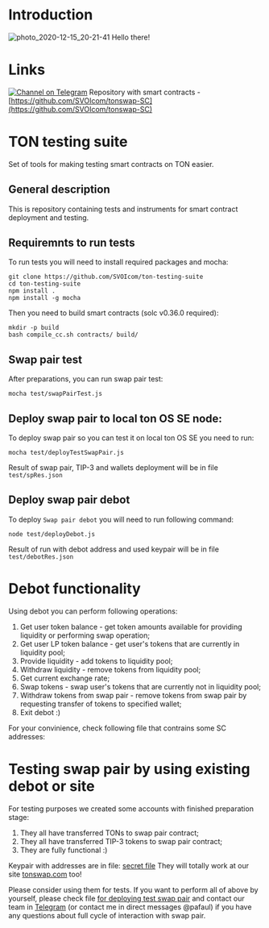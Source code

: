 # Introduction
![photo_2020-12-15_20-21-41](https://user-images.githubusercontent.com/18599919/111032509-ac9fbd80-841d-11eb-9639-843ef2d758b3.jpg)
Hello there! 

# Links
[![Channel on Telegram](https://img.shields.io/badge/-TON%20Swap%20TG%20chat-blue)](https://t.me/tonswap) 
Repository with smart contracts - [https://github.com/SVOIcom/tonswap-SC](https://github.com/SVOIcom/tonswap-SC)

# TON testing suite

Set of tools for making testing smart contracts on TON easier.

## General description

This is repository containing tests and instruments for smart contract deployment and testing.

## Requiremnts to run tests

To run tests you will need to install required packages and mocha:
```shell
git clone https://github.com/SVOIcom/ton-testing-suite
cd ton-testing-suite
npm install .
npm install -g mocha 
```

Then you need to build smart contracts (solc v0.36.0 required):
```shell
mkdir -p build
bash compile_cc.sh contracts/ build/
```

## Swap pair test
After preparations, you can run swap pair test:
```shell
mocha test/swapPairTest.js
```

## Deploy swap pair to local ton OS SE node:
To deploy swap pair so you can test it on local ton OS SE you need to run:
```shell
mocha test/deployTestSwapPair.js
```
Result of swap pair, TIP-3 and wallets deployment will be in file ```test/spRes.json```

## Deploy swap pair debot
To deploy ```Swap pair debot``` you will need to run following command: 
```shell
node test/deployDebot.js
```
Result of run with debot address and used keypair will be in file ```test/debotRes.json```

# Debot functionality
Using debot you can perform following operations:

1. Get user token balance - get token amounts available for providing liquidity or performing swap operation;
2. Get user LP token balance - get user's tokens that are currently in liquidity pool;
3. Provide liquidity - add tokens to liquidity pool;
4. Withdraw liquidity - remove tokens from liquidity pool;
5. Get current exchange rate;
6. Swap tokens - swap user's tokens that are currently not in liquidity pool;
7. Withdraw tokens from swap pair - remove tokens from swap pair by requesting transfer of tokens to specified wallet;
8. Exit debot :)

For your convinience, check following file that contrains some SC addresses: 

# Testing swap pair by using existing debot or site

For testing purposes we created some accounts with finished preparation stage: 
1. They all have transferred TONs to swap pair contract;
2. They all have transferred TIP-3 tokens to swap pair contract;
3. They are fully functional :)

Keypair with addresses are in file: [secret file](files/testProfiles.md)
They will totally work at our site [tonswap.com](https://tonswap.com) too!

Please consider using them for tests. If you want to perform all of above by yourself, please check file [for deploying test swap pair](test/deployTestSwapPair.js) and contact our team in [Telegram](https://t.me/tonswap) (or contact me in direct messages @pafaul) if you have any questions about full cycle of interaction with swap pair.
